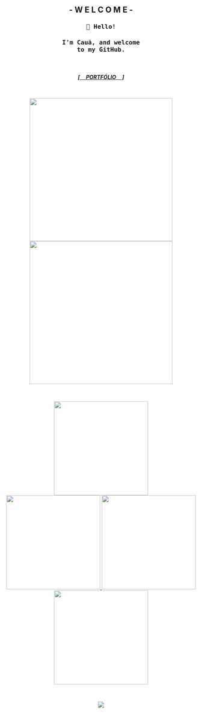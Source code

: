 <section align="center">
  <div>
    <h1>
      - W E L C O M E -
    </h1>
  </div>
</section>
<section align="center">
  <div>
    <h3><samp>👋 Hello!</samp></h3>
  </div>
  <div>
    <h3>
      <samp>I'm Cauã, and welcome</samp></br>
      <samp>to my GitHub.</samp>
    </h3></br>
  </div>
</section>
<section align="center">
  <div>
    <h4>
      <i><b><a href="https://nun3s01.github.io/portfolio-page-web/">[ㅤ PORTFÓLIO ㅤ]</a></b></i>
    </h4>
  </div>
</section>
<section>
  <div>
    <h1></h1></br>    <!--  Linha 01: Separação de [CABEÇA] E [CORPO]  -->
  </div>  
</section>
<section align="center">
  <div>
    <div>
      <img src="https://github-readme-stats.vercel.app/api?username=Nun3s01&show=reviews&show_icons=true&theme=shadow_red&icon_color=ff0000&title_color=ffffff&text_color=ededed&bg_color=070417"width="380"/>
      <img src="https://github-readme-stats.vercel.app/api/top-langs/?username=Nun3s01&layout=compact&show_icons=true&theme=shadow_red&icon_color=ff0000&title_color=ffffff&text_color=ededed&bg_color=070417" width="380"/>  
    </div>
  </div>
</section>
<section>
  <div>
    <h1></h1></br>    <!--  Linha 02: Separação de [ESTATÍSTICAS] E [PROJETOS]  -->
  </div>  
</section>
<section align="center">
  <div>
    <div>
      <a href="https://github.com/Nun3s01/bhaskara.s-algorithm">
        <img src="https://github-readme-stats.vercel.app/api/pin/?username=Nun3s01&repo=bhaskara.s-algorithm&theme=shadow_red&icon_color=ff0000&text_color=ededed&title_color=ffffff&bg_color=070417" width="250"/>
      </a>
    </div>
    <div>      
      <a href="https://github.com/Nun3s01/hello-world">
        <img src="https://github-readme-stats.vercel.app/api/pin/?username=Nun3s01&repo=hello-world&theme=shadow_red&icon_color=ff0000&text_color=ededed&title_color=ffffff&bg_color=070417" width="250"/>
      </a>
      <a href="https://github.com/Nun3s01/fitness-all-project">
        <img src="https://github-readme-stats.vercel.app/api/pin/?username=Nun3s01&repo=web-application-project&theme=shadow_red&icon_color=ff0000&text_color=ededed&title_color=ffffff&bg_color=070417" width="250"/>
      </a>
    </div>
    <div>
      <a href="https://github.com/Nun3s01/converting-seconds.py">
        <img src="https://github-readme-stats.vercel.app/api/pin/?username=Nun3s01&repo=converting-seconds.py&theme=shadow_red&icon_color=ff0000&text_color=ededed&title_color=ffffff&bg_color=070417" width="250"/>
      </a>
    </div>
  </div>
</section>
<section>
  <div>
    <h1></h1></br>    <!--  Linha 03: Separação de [PROJETOS] E [RODAPÉ]  -->
  </div>  
</section>
<footer>
  <div align="center">
    <img src="https://komarev.com/ghpvc/?username=Nun3s01&style=plastic&color=blue"/>
  </div>
</footer>
